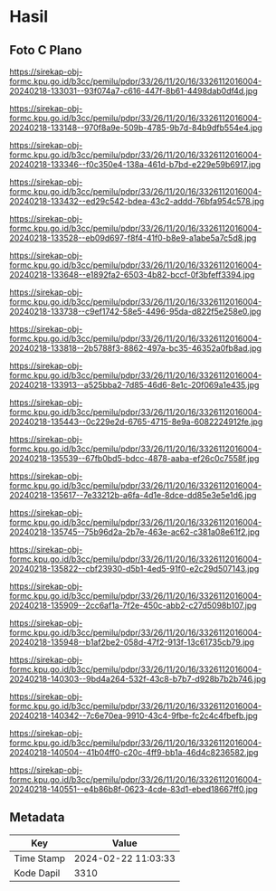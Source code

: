 # Hasil

## Foto C Plano

https://sirekap-obj-formc.kpu.go.id/b3cc/pemilu/pdpr/33/26/11/20/16/3326112016004-20240218-133031--93f074a7-c616-447f-8b61-4498dab0df4d.jpg

https://sirekap-obj-formc.kpu.go.id/b3cc/pemilu/pdpr/33/26/11/20/16/3326112016004-20240218-133148--970f8a9e-509b-4785-9b7d-84b9dfb554e4.jpg

https://sirekap-obj-formc.kpu.go.id/b3cc/pemilu/pdpr/33/26/11/20/16/3326112016004-20240218-133346--f0c350e4-138a-461d-b7bd-e229e59b6917.jpg

https://sirekap-obj-formc.kpu.go.id/b3cc/pemilu/pdpr/33/26/11/20/16/3326112016004-20240218-133432--ed29c542-bdea-43c2-addd-76bfa954c578.jpg

https://sirekap-obj-formc.kpu.go.id/b3cc/pemilu/pdpr/33/26/11/20/16/3326112016004-20240218-133528--eb09d697-f8f4-41f0-b8e9-a1abe5a7c5d8.jpg

https://sirekap-obj-formc.kpu.go.id/b3cc/pemilu/pdpr/33/26/11/20/16/3326112016004-20240218-133648--e1892fa2-6503-4b82-bccf-0f3bfeff3394.jpg

https://sirekap-obj-formc.kpu.go.id/b3cc/pemilu/pdpr/33/26/11/20/16/3326112016004-20240218-133738--c9ef1742-58e5-4496-95da-d822f5e258e0.jpg

https://sirekap-obj-formc.kpu.go.id/b3cc/pemilu/pdpr/33/26/11/20/16/3326112016004-20240218-133818--2b5788f3-8862-497a-bc35-46352a0fb8ad.jpg

https://sirekap-obj-formc.kpu.go.id/b3cc/pemilu/pdpr/33/26/11/20/16/3326112016004-20240218-133913--a525bba2-7d85-46d6-8e1c-20f069a1e435.jpg

https://sirekap-obj-formc.kpu.go.id/b3cc/pemilu/pdpr/33/26/11/20/16/3326112016004-20240218-135443--0c229e2d-6765-4715-8e9a-6082224912fe.jpg

https://sirekap-obj-formc.kpu.go.id/b3cc/pemilu/pdpr/33/26/11/20/16/3326112016004-20240218-135539--67fb0bd5-bdcc-4878-aaba-ef26c0c7558f.jpg

https://sirekap-obj-formc.kpu.go.id/b3cc/pemilu/pdpr/33/26/11/20/16/3326112016004-20240218-135617--7e33212b-a6fa-4d1e-8dce-dd85e3e5e1d6.jpg

https://sirekap-obj-formc.kpu.go.id/b3cc/pemilu/pdpr/33/26/11/20/16/3326112016004-20240218-135745--75b96d2a-2b7e-463e-ac62-c381a08e61f2.jpg

https://sirekap-obj-formc.kpu.go.id/b3cc/pemilu/pdpr/33/26/11/20/16/3326112016004-20240218-135822--cbf23930-d5b1-4ed5-91f0-e2c29d507143.jpg

https://sirekap-obj-formc.kpu.go.id/b3cc/pemilu/pdpr/33/26/11/20/16/3326112016004-20240218-135909--2cc6af1a-7f2e-450c-abb2-c27d5098b107.jpg

https://sirekap-obj-formc.kpu.go.id/b3cc/pemilu/pdpr/33/26/11/20/16/3326112016004-20240218-135948--b1af2be2-058d-47f2-913f-13c61735cb79.jpg

https://sirekap-obj-formc.kpu.go.id/b3cc/pemilu/pdpr/33/26/11/20/16/3326112016004-20240218-140303--9bd4a264-532f-43c8-b7b7-d928b7b2b746.jpg

https://sirekap-obj-formc.kpu.go.id/b3cc/pemilu/pdpr/33/26/11/20/16/3326112016004-20240218-140342--7c6e70ea-9910-43c4-9fbe-fc2c4c4fbefb.jpg

https://sirekap-obj-formc.kpu.go.id/b3cc/pemilu/pdpr/33/26/11/20/16/3326112016004-20240218-140504--41b04ff0-c20c-4ff9-bb1a-46d4c8236582.jpg

https://sirekap-obj-formc.kpu.go.id/b3cc/pemilu/pdpr/33/26/11/20/16/3326112016004-20240218-140551--e4b86b8f-0623-4cde-83d1-ebed18667ff0.jpg


## Metadata

| Key        | Value               |
| ---------- | ------------------- |
| Time Stamp | 2024-02-22 11:03:33 |
| Kode Dapil | 3310                |




